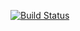 ﻿[![Build Status](https://travis-ci.org/jc00973/cs-2019-01.svg?branch=master)](https://travis-ci.org/jc00973/cs-2019-01)

